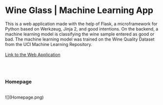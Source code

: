 # Wine Glass | Machine Learning App

This is a web application made with the help of Flask, a microframework for Python based on Werkzeug, Jinja 2, and good intentions. On the backend, a machine learning model is classifying the wine sample entered as good or bad. The machine learning model was trained on the Wine Quality Dataset from the UCI Machine Learning Repository.
<br><br>
[Link to the Web Application](https://wine-glass.herokuapp.com/)

<br><br>

### Homepage
<br>
![](Homepage.png)

